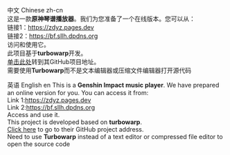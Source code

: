 中文 Chinese zh-cn<br>
这是一款**原神琴谱播放器**。我们为您准备了一个在线版本。您可以从：<br>
链接1：<a href="https://zdyz.pages.dev">https://zdyz.pages.dev</a><br>
链接2：<a href="https://bf.sllh.dpdns.org">https://bf.sllh.dpdns.org</a><br>
访问和使用它。<br>
此项目基于**turbowarp**开发。<br>
<a href="https://github.com/turbowarp">单击此处</a>转到其GitHub项目地址。<br>
需要使用**Turbowarp**而不是文本编辑器或压缩文件编辑器打开源代码<br>


英语 English en
This is a **Genshin Impact music player**. We have prepared an online version for you. You can access it from:<br>
Link 1:<a ref="https://zdyz.pages.dev">https://zdyz.pages.dev</a><br>
Link 2:<a ref="https://bf.sllh.dpdns.org">https://bf.sllh.dpdns.org</a><br>
Access and use it.<br>
This project is developed based on **turbowarp**.<br>
<a href="https://github.com/turbowarp">Click here</a>  to go to their GitHub project address. <br>
Need to use **Turbowarp** instead of a text editor or compressed file editor to open the source code<br>
